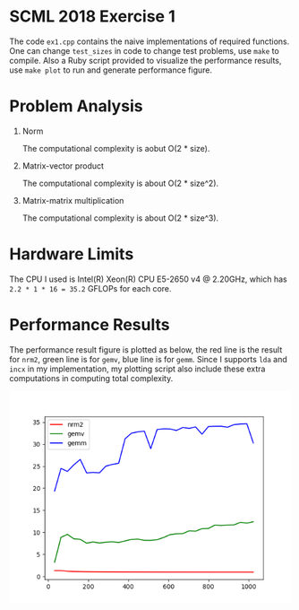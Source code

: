 SCML 2018 Exercise 1
====================

The code `ex1.cpp` contains the naive implementations of required functions.
One can change `test_sizes` in code to change test problems, use `make` to
compile. Also a Ruby script provided to visualize the performance results,
use `make plot` to run and generate performance figure.

Problem Analysis
====================

1. Norm

    The computational complexity is aobut O(2 * size).

2. Matrix-vector product

    The computational complexity is about O(2 * size^2).

3. Matrix-matrix multiplication

    The computational complexity is about O(2 * size^3).

Hardware Limits
====================

The CPU I used is Intel(R) Xeon(R) CPU E5-2650 v4 @ 2.20GHz, which has
`2.2 * 1 * 16 = 35.2` GFLOPs for each core.

Performance Results
====================

The performance result figure is plotted as below, the red line is the result
for `nrm2`, green line is for `gemv`, blue line is for `gemm`. Since I supports
`lda` and `incx` in my implementation, my plotting script also include these
extra computations in computing total complexity.

![GFlops/Size](ex1.png)
